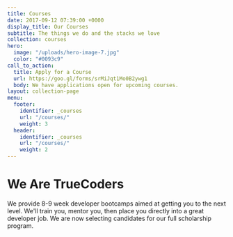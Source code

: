 ```yaml
---
title: Courses
date: 2017-09-12 07:39:00 +0000
display_title: Our Courses
subtitle: The things we do and the stacks we love
collection: courses
hero:
  image: "/uploads/hero-image-7.jpg"
  color: "#0093c9"
call_to_action:
  title: Apply for a Course
  url: https://goo.gl/forms/srMiJqt1Mo0B2ywg1
  body: We have applications open for upcoming courses.
layout: collection-page
menu:
  footer:
    identifier: _courses
    url: "/courses/"
    weight: 3
  header:
    identifier: _courses
    url: "/courses/"
    weight: 2
---
```


# We Are TrueCoders

We provide 8-9 week developer bootcamps aimed at getting you to the next level.
We'll train you, mentor you, then place you directly into a great developer job. We are now selecting candidates for our full scholarship program.
